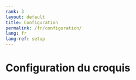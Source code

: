 ```yaml
---
rank: 3
layout: default
title: Configuration
permalink: /fr/configuration/
lang: fr
lang-ref: setup
---
```


# Configuration du croquis
